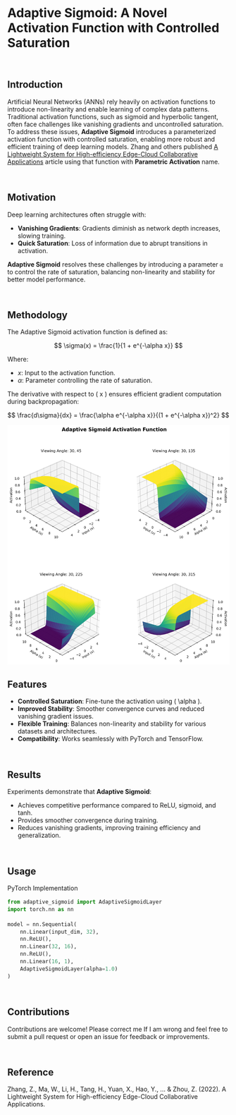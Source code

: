 # Adaptive Sigmoid: A Novel Activation Function with Controlled Saturation

<br>

## Introduction

Artificial Neural Networks (ANNs) rely heavily on activation functions to introduce non-linearity and enable learning of complex data patterns. Traditional activation functions, such as sigmoid and hyperbolic tangent, often face challenges like vanishing gradients and uncontrolled saturation. To address these issues, **Adaptive Sigmoid** introduces a parameterized activation function with controlled saturation, enabling more robust and efficient training of deep learning models. Zhang and others published [A Lightweight System for High-efficiency Edge-Cloud Collaborative Applications](https://www.researchsquare.com/article/rs-1868043/v2) article using that function with **Parametric Activation** name.

<br>

## Motivation

Deep learning architectures often struggle with:
- **Vanishing Gradients**: Gradients diminish as network depth increases, slowing training.
- **Quick Saturation**: Loss of information due to abrupt transitions in activation.

**Adaptive Sigmoid** resolves these challenges by introducing a parameter `α` to control the rate of saturation, balancing non-linearity and stability for better model performance.

<br>

## Methodology

The Adaptive Sigmoid activation function is defined as:

$$ \sigma(x) = \frac{1}{1 + e^{-\alpha x}} $$

Where:
- $x$: Input to the activation function.
- $\alpha$: Parameter controlling the rate of saturation.

The derivative with respect to \( x \) ensures efficient gradient computation during backpropagation:

$$ \frac{d\sigma}{dx} = \frac{\alpha e^{-\alpha x}}{(1 + e^{-\alpha x})^2} $$

<img src="https://github.com/doguilmak/Adaptive-Sigmoid/blob/main/assets/3d.png" alt="Adaptive Sigmoid">

<br>

## Features

- **Controlled Saturation**: Fine-tune the activation using \( \alpha \).
- **Improved Stability**: Smoother convergence curves and reduced vanishing gradient issues.
- **Flexible Training**: Balances non-linearity and stability for various datasets and architectures.
- **Compatibility**: Works seamlessly with PyTorch and TensorFlow.

<br>

## Results

Experiments demonstrate that **Adaptive Sigmoid**:
- Achieves competitive performance compared to ReLU, sigmoid, and tanh.
- Provides smoother convergence during training.
- Reduces vanishing gradients, improving training efficiency and generalization.

<br>

## Usage

PyTorch Implementation


```python
from adaptive_sigmoid import AdaptiveSigmoidLayer
import torch.nn as nn

model = nn.Sequential(
    nn.Linear(input_dim, 32),
    nn.ReLU(),
    nn.Linear(32, 16),
    nn.ReLU(),
    nn.Linear(16, 1),
    AdaptiveSigmoidLayer(alpha=1.0)
)
```

<br>

## Contributions

Contributions are welcome! Please correct me If I am wrong and feel free to submit a pull request or open an issue for feedback or improvements.

<br>

## Reference

Zhang, Z., Ma, W., Li, H., Tang, H., Yuan, X., Hao, Y., ... & Zhou, Z. (2022). A Lightweight System for High-efficiency Edge-Cloud Collaborative Applications.

